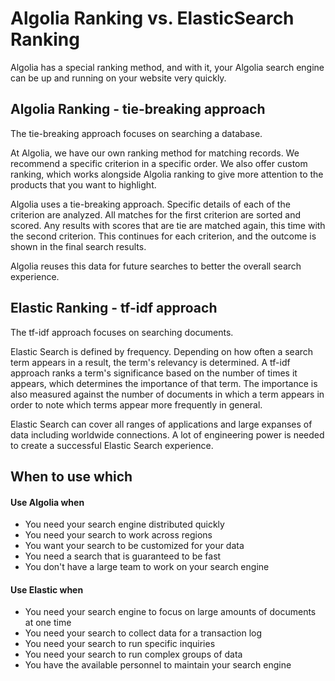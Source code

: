 # Algolia Ranking vs. ElasticSearch Ranking
Algolia has a special ranking method, and with it, your Algolia search engine can be up and running on your website very quickly.



## Algolia Ranking - tie-breaking approach
The tie-breaking approach focuses on searching a database.

At Algolia, we have our own ranking method for matching records. We recommend a specific criterion in a specific order. We also offer custom ranking, which works alongside Algolia ranking to give more attention to the products that you want to highlight.

Algolia uses a tie-breaking approach. Specific details of each of the criterion are analyzed. All matches for the first criterion are sorted and scored. Any results with scores that are tie are matched again, this time with the second criterion. This continues for each criterion, and the outcome is shown in the final search results.

Algolia reuses this data for future searches to better the overall search experience.



## Elastic Ranking - tf-idf approach
The tf-idf approach focuses on searching documents.

Elastic Search is defined by frequency. Depending on how often a search term appears in a result, the term's relevancy is determined. A tf-idf approach ranks a term's significance based on the number of times it appears, which determines the importance of that term. The importance is also measured against the number of documents in which a term appears in order to note which terms appear more frequently in general.

Elastic Search can cover all ranges of applications and large expanses of data including worldwide connections. A lot of engineering power is needed to create a successful Elastic Search experience.



## When to use which

#### Use Algolia when

* You need your search engine distributed quickly
* You need your search to work across regions
* You want your search to be customized for your data
* You need a search that is guaranteed to be fast
* You don't have a large team to work on your search engine


#### Use Elastic when

* You need your search engine to focus on large amounts of documents at one time
* You need your search to collect data for a transaction log
* You need your search to run specific inquiries
* You need your search to run complex groups of data
* You have the available personnel to maintain your search engine
